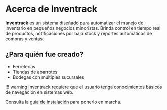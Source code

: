 # Acerca de Inventrack

**Inventrack** es un sistema diseñado para automatizar el manejo de inventario en pequeños negocios minoristas. Brinda control en tiempo real de productos, notificaciones por bajo stock y reportes automáticos de compras y ventas.

## ¿Para quién fue creado?

- Ferreterías
- Tiendas de abarrotes
- Bodegas con múltiples sucursales

!!! warning
Inventrack requiere que el usuario tenga conocimientos básicos de navegación en sistemas web.

Consulta la [guía de instalación](user-guide/getting-started.md#instalación) para ponerlo en marcha.
